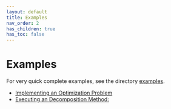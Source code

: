 ```yaml
---
layout: default
title: Examples
nav_order: 2
has_children: true
has_toc: false
---
```

# Examples

For very quick complete examples, see the directory [examples](../../../../../examples).


  - [Implementing an Optimization Problem](examples/implementing-an-optimization-problem.md)
  - [Executing an Decomposition Method:](examples/executing-an-decomposition-method.md)


<!-- Generated with mdsplit: https://github.com/alandefreitas/mdsplit -->
